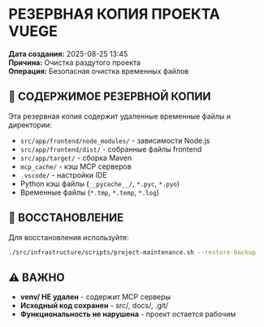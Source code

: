 # РЕЗЕРВНАЯ КОПИЯ ПРОЕКТА VUEGE

**Дата создания:** 2025-08-25 13:45  
**Причина:** Очистка раздутого проекта  
**Операция:** Безопасная очистка временных файлов  

## 📁 СОДЕРЖИМОЕ РЕЗЕРВНОЙ КОПИИ

Эта резервная копия содержит удаленные временные файлы и директории:

- `src/app/frontend/node_modules/` - зависимости Node.js
- `src/app/frontend/dist/` - собранные файлы frontend  
- `src/app/target/` - сборка Maven
- `mcp_cache/` - кэш MCP серверов
- `.vscode/` - настройки IDE
- Python кэш файлы (`__pycache__/`, `*.pyc`, `*.pyo`)
- Временные файлы (`*.tmp`, `*.temp`, `*.log`)

## 🔄 ВОССТАНОВЛЕНИЕ

Для восстановления используйте:
```bash
./src/infrastructure/scripts/project-maintenance.sh --restore-backup
```

## ⚠️ ВАЖНО

- **venv/ НЕ удален** - содержит MCP серверы
- **Исходный код сохранен** - src/, docs/, .git/
- **Функциональность не нарушена** - проект остается рабочим
